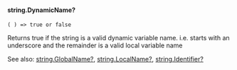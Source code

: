 #### string.DynamicName?

``` suneido
( ) => true or false
```

Returns true if the string is a valid dynamic variable name.
i.e. starts with an underscore and the remainder is a valid local variable name


See also:
[string.GlobalName?](<string.GlobalName?.md>),
[string.LocalName?](<string.LocalName?.md>),
[string.Identifier?](<string.Identifier?.md>)
